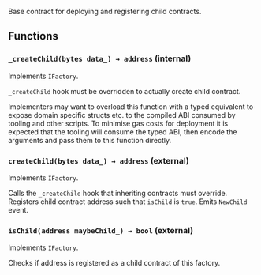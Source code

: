 Base contract for deploying and registering child contracts.





## Functions
### `_createChild(bytes data_) → address` (internal)

Implements `IFactory`.

`_createChild` hook must be overridden to actually create child
contract.

Implementers may want to overload this function with a typed equivalent
to expose domain specific structs etc. to the compiled ABI consumed by
tooling and other scripts. To minimise gas costs for deployment it is
expected that the tooling will consume the typed ABI, then encode the
arguments and pass them to this function directly.





### `createChild(bytes data_) → address` (external)

Implements `IFactory`.

Calls the `_createChild` hook that inheriting contracts must override.
Registers child contract address such that `isChild` is `true`.
Emits `NewChild` event.





### `isChild(address maybeChild_) → bool` (external)

Implements `IFactory`.

Checks if address is registered as a child contract of this factory.





